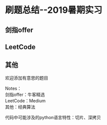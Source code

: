 # 刷题总结--2019暑期实习
## 剑指offer
## LeetCode
## 其他

欢迎添加有意思的题目


Notes：  
剑指offer：牛客精选  
LeetCode：Medium  
其他：经典算法

代码中可能涉及的python语言特性：切片、深拷贝